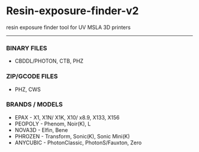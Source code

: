 # Resin-exposure-finder-v2
resin exposure finder tool for UV MSLA 3D printers



*****

### BINARY FILES

- CBDDL/PHOTON, CTB, PHZ

### ZIP/GCODE FILES

- PHZ, CWS

### BRANDS / MODELS

- EPAX - X1, X1N/ X1K, X10/ x8.9, X133, X156 
- PEOPOLY - Phenom, Noir(K), L
- NOVA3D - Elfin, Bene
- PHROZEN - Transform, Sonic(K), Sonic Mini(K)
- ANYCUBIC - PhotonClassic, PhotonS/Fauxton, Zero
